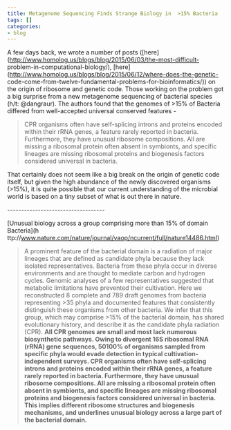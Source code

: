 ```yaml
---
title: Metagenome Sequencing Finds Strange Biology in  >15% Bacteria
tags: []
categories:
- blog
---
```

A few days back, we wrote a number of posts
([here](http://www.homolog.us/blogs/blog/2015/06/03/the-most-difficult-
problem-in-computational-biology/),
[here](http://www.homolog.us/blogs/blog/2015/06/12/where-does-the-genetic-
code-come-from-twelve-fundamental-problems-for-bioinformatics/)) on the origin
of ribosome and genetic code. Those working on the problem got a big surprise
from a new metagenome sequencing of bacterial species (h/t: @dangraur). The
authors found that the genomes of >15% of Bacteria differed from well-accepted
universal conserved features -
<!--more-->

> CPR organisms often have self-splicing introns and proteins encoded within
their rRNA genes, a feature rarely reported in bacteria. Furthermore, they
have unusual ribosome compositions. All are missing a ribosomal protein often
absent in symbionts, and specific lineages are missing ribosomal proteins and
biogenesis factors considered universal in bacteria.

That certainly does not seem like a big break on the origin of genetic code
itself, but given the high abundance of the newly discovered organisms (>15%),
it is quite possible that our current understanding of the microbial world is
based on a tiny subset of what is out there in nature.

\-----------------------------------

[Unusual biology across a group comprising more than 15% of domain Bacteria](h
ttp://www.nature.com/nature/journal/vaop/ncurrent/full/nature14486.html)

> A prominent feature of the bacterial domain is a radiation of major lineages
that are defined as candidate phyla because they lack isolated
representatives. Bacteria from these phyla occur in diverse environments and
are thought to mediate carbon and hydrogen cycles. Genomic analyses of a few
representatives suggested that metabolic limitations have prevented their
cultivation. Here we reconstructed 8 complete and 789 draft genomes from
bacteria representing >35 phyla and documented features that consistently
distinguish these organisms from other bacteria. We infer that this group,
which may comprise >15% of the bacterial domain, has shared evolutionary
history, and describe it as the candidate phyla radiation (CPR). **All CPR
genomes are small and most lack numerous biosynthetic pathways. Owing to
divergent 16S ribosomal RNA (rRNA) gene sequences, 50100% of organisms sampled
from specific phyla would evade detection in typical cultivation-independent
surveys. CPR organisms often have self-splicing introns and proteins encoded
within their rRNA genes, a feature rarely reported in bacteria. Furthermore,
they have unusual ribosome compositions. All are missing a ribosomal protein
often absent in symbionts, and specific lineages are missing ribosomal
proteins and biogenesis factors considered universal in bacteria. This implies
different ribosome structures and biogenesis mechanisms, and underlines
unusual biology across a large part of the bacterial domain.**

